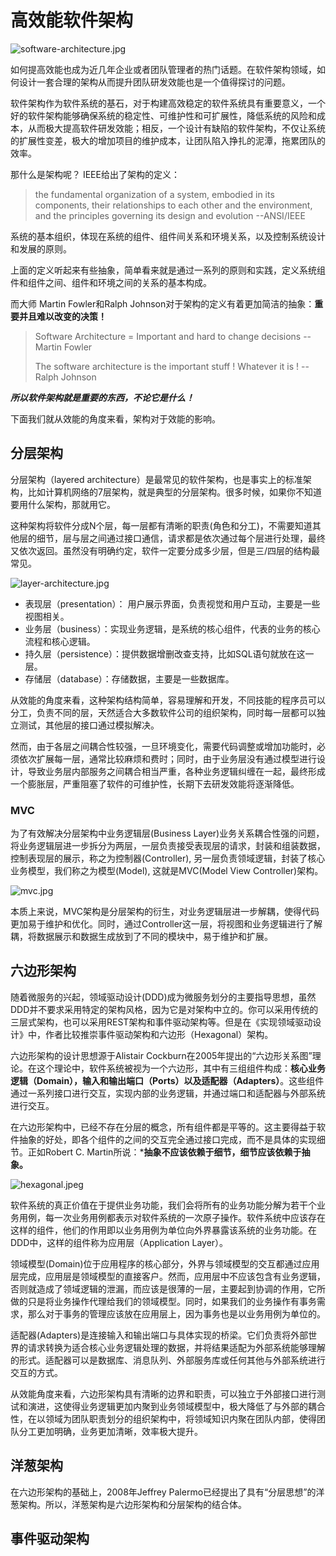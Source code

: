# 高效能软件架构

![software-architecture.jpg](https://s1.locimg.com/2024/10/04/03cc426870ee1.jpg)

如何提高效能也成为近几年企业或者团队管理者的热门话题。在软件架构领域，如何设计一套合理的架构从而提升团队研发效能也是一个值得探讨的问题。

软件架构作为软件系统的基石，对于构建高效稳定的软件系统具有重要意义，一个好的软件架构能够确保系统的稳定性、可维护性和可扩展性，降低系统的风险和成本，从而极大提高软件研发效能；相反，一个设计有缺陷的软件架构，不仅让系统的扩展性变差，极大的增加项目的维护成本，让团队陷入挣扎的泥潭，拖累团队的效率。

那什么是架构呢？ IEEE给出了架构的定义：
> the fundamental organization of a system, embodied in its components, their relationships to each other and the environment, and the principles governing its design and evolution         --ANSI/IEEE

系统的基本组织，体现在系统的组件、组件间关系和环境关系，以及控制系统设计和发展的原则。

上面的定义听起来有些抽象，简单看来就是通过一系列的原则和实践，定义系统组件和组件之间、组件和环境之间的关系的基本构成。

而大师 Martin Fowler和Ralph Johnson对于架构的定义有着更加简洁的抽象：**重要并且难以改变的决策！**
> Software Architecture = Important and hard to change decisions   --Martin Fowler
>
> The software architecture is the important stuff ! Whatever it is !   --Ralph Johnson

***所以软件架构就是重要的东西，不论它是什么！***

下面我们就从效能的角度来看，架构对于效能的影响。

## 分层架构

分层架构（layered architecture）是最常见的软件架构，也是事实上的标准架构，比如计算机网络的7层架构，就是典型的分层架构。很多时候，如果你不知道要用什么架构，那就用它。

这种架构将软件分成N个层，每一层都有清晰的职责(角色和分工)，不需要知道其他层的细节，层与层之间通过接口通信，请求都是依次通过每个层进行处理，最终又依次返回。虽然没有明确约定，软件一定要分成多少层，但是三/四层的结构最常见。

![layer-architecture.jpg](https://s1.locimg.com/2024/10/04/f5dd71bf593c9.jpg)

* 表现层（presentation）： 用户展示界面，负责视觉和用户互动，主要是一些视图相关。
* 业务层（business）：实现业务逻辑，是系统的核心组件，代表的业务的核心流程和核心逻辑。
* 持久层（persistence）：提供数据增删改查支持，比如SQL语句就放在这一层。
* 存储层（database）：存储数据，主要是一些数据库。

从效能的角度来看，这种架构结构简单，容易理解和开发，不同技能的程序员可以分工，负责不同的层，天然适合大多数软件公司的组织架构，同时每一层都可以独立测试，其他层的接口通过模拟解决。

然而，由于各层之间耦合性较强，一旦环境变化，需要代码调整或增加功能时，必须依次扩展每一层，通常比较麻烦和费时；同时，由于业务层没有通过模型进行设计，导致业务层内部服务之间耦合相当严重，各种业务逻辑纠缠在一起，最终形成一个膨胀层，严重阻塞了软件的可维护性，长期下去研发效能将逐渐降低。

### MVC

为了有效解决分层架构中业务逻辑层(Business Layer)业务关系耦合性强的问题，将业务逻辑层进一步拆分为两层，一层负责接受表现层的请求，封装和组装数据，控制表现层的展示，称之为控制器(Controller), 另一层负责领域逻辑，封装了核心业务模型，我们称之为模型(Model), 这就是MVC(Model View Controller)架构。

![mvc.jpg](https://s1.locimg.com/2024/10/04/fdd632c2e6068.jpg)

本质上来说，MVC架构是分层架构的衍生，对业务逻辑层进一步解耦，使得代码更加易于维护和优化。同时，通过Controller这一层，将视图和业务逻辑进行了解耦，将数据展示和数据生成放到了不同的模块中，易于维护和扩展。

## 六边形架构

随着微服务的兴起，领域驱动设计(DDD)成为微服务划分的主要指导思想，虽然DDD并不要求采用特定的架构风格，因为它是对架构中立的。你可以采用传统的三层式架构，也可以采用REST架构和事件驱动架构等。但是在《实现领域驱动设计》中，作者比较推崇事件驱动架构和六边形（Hexagonal）架构。

六边形架构的设计思想源于Alistair Cockburn在2005年提出的“六边形关系图”理论。在这个理论中，软件系统被视为一个六边形，其中有三组组件构成：**核心业务逻辑（Domain），输入和输出端口（Ports）以及适配器（Adapters）**。这些组件通过一系列接口进行交互，实现内部的业务逻辑，并通过端口和适配器与外部系统进行交互。

在六边形架构中，已经不存在分层的概念，所有组件都是平等的。这主要得益于软件抽象的好处，即各个组件的之间的交互完全通过接口完成，而不是具体的实现细节。正如Robert C. Martin所说：***抽象不应该依赖于细节，细节应该依赖于抽象。**

![hexagonal.jpeg](https://s1.locimg.com/2024/10/07/77a0d899c1edc.jpeg)

软件系统的真正价值在于提供业务功能，我们会将所有的业务功能分解为若干个业务用例，每一次业务用例都表示对软件系统的一次原子操作。软件系统中应该存在这样的组件，他们的作用即以业务用例为单位向外界暴露该系统的业务功能。在DDD中，这样的组件称为应用层（Application Layer）。

领域模型(Domain)位于应用程序的核心部分，外界与领域模型的交互都通过应用层完成，应用层是领域模型的直接客户。然而，应用层中不应该包含有业务逻辑，否则就造成了领域逻辑的泄漏，而应该是很薄的一层，主要起到协调的作用，它所做的只是将业务操作代理给我们的领域模型。同时，如果我们的业务操作有事务需求，那么对于事务的管理应该放在应用层上，因为事务也是以业务用例为单位的。

适配器(Adapters)是连接输入和输出端口与具体实现的桥梁。它们负责将外部世界的请求转换为适合核心业务逻辑处理的数据，并将结果适配为外部系统能够理解的形式。适配器可以是数据库、消息队列、外部服务库或任何其他与外部系统进行交互的方式。

从效能角度来看，六边形架构具有清晰的边界和职责，可以独立于外部接口进行测试和演进，这使得业务逻辑更加内聚到业务领域模型中，极大降低了与外部的耦合性，在以领域为团队职责划分的组织架构中，将领域知识内聚在团队内部，使得团队分工更加明确，业务更加清晰，效率极大提升。

## 洋葱架构

在六边形架构的基础上，2008年Jeffrey Palermo已经提出了具有“分层思想”的洋葱架构。所以，洋葱架构是六边形架构和分层架构的结合体。



## 事件驱动架构